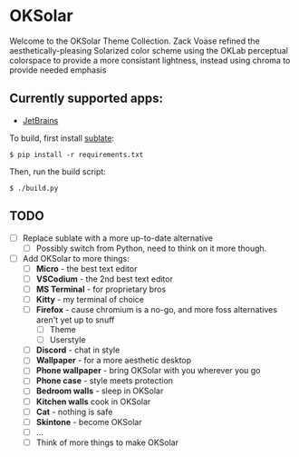 # OKSolar

Welcome to the OKSolar Theme Collection. Zack Voase refined the aesthetically-pleasing Solarized color scheme using the OKLab perceptual colorspace to provide a more consistant lightness, instead using chroma to provide needed emphasis

## Currently supported apps:

- [JetBrains](theme/jetbrains)

To build, first install [sublate](https://github.com/espositocode/sublate):

    $ pip install -r requirements.txt

Then, run the build script:

    $ ./build.py

## TODO

- [ ] Replace sublate with a more up-to-date alternative
  - [ ] Possibly switch from Python, need to think on it more though.
- [ ] Add OKSolar to more things:
  - [ ] **Micro** - the best text editor
  - [ ] **VSCodium** - the 2nd best text editor
  - [ ] **MS Terminal** - for proprietary bros
  - [ ] **Kitty** - my terminal of choice
  - [ ] **Firefox** - cause chromium is a no-go, and more foss alternatives aren't yet up to snuff
    - [ ] Theme
    - [ ] Userstyle
  - [ ] **Discord** - chat in style
  - [ ] **Wallpaper** - for a more aesthetic desktop
  - [ ] **Phone wallpaper** - bring OKSolar with you wherever you go 
  - [ ] **Phone case** - style meets protection
  - [ ] **Bedroom walls** - sleep in OKSolar
  - [ ] **Kitchen walls** cook in OKSolar
  - [ ] **Cat** - nothing is safe
  - [ ] **Skintone** - become OKSolar
  - [ ] ...
  - [ ] Think of more things to make OKSolar
